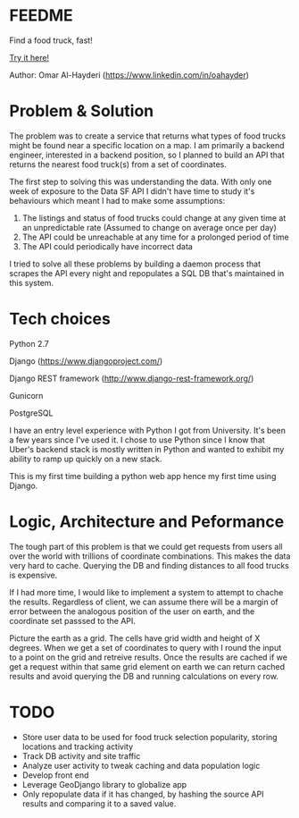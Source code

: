 # FEEDME
Find a food truck, fast!

[Try it here!](https://arcane-beach-1328.herokuapp.com/proximitysearch/nearby/37.794656/-122.424326?count=10&format=json)

Author: Omar Al-Hayderi (https://www.linkedin.com/in/oahayder)

# Problem & Solution
The problem was to create a service that returns what types of food trucks might be found near a specific location on a map. I am primarily a backend engineer, interested in a backend position, so I planned to build an API that returns the nearest food truck(s) from a set of coordinates.

The first step to solving this was understanding the data. With only one week of exposure to the Data SF API I didn't have time to study it's behaviours which meant I had to make some assumptions:

1. The listings and status of food trucks could change at any given time at an unpredictable rate (Assumed to change on average once per day)
2. The API could be unreachable at any time for a prolonged period of time
3. The API could periodically have incorrect data

I tried to solve all these problems by building a daemon process that scrapes the API every night and repopulates a SQL DB that's maintained in this system.

# Tech choices
Python 2.7

Django (https://www.djangoproject.com/)

Django REST framework (http://www.django-rest-framework.org/)

Gunicorn

PostgreSQL

I have an entry level experience with Python I got from University. It's been a few years since I've used it. I chose to use Python since I know that Uber's backend stack is mostly written in Python and wanted to exhibit my ability to ramp up quickly on a new stack.

This is my first time building a python web app hence my first time using Django.

# Logic, Architecture and Peformance
The tough part of this problem is that we could get requests from users all over the world with trillions of coordinate combinations. This makes the data very hard to cache. Querying the DB and finding distances to all food trucks is expensive. 

If I had more time, I would like to implement a system to attempt to chache the results. Regardless of client, we can assume there will be a margin of error between the analogous position of the user on earth, and the coordinate set passsed to the API. 

Picture the earth as a grid. The cells have grid width and height of X degrees. When we get a set of coordinates to query with I round the input to a point on the grid and retreive results. Once the results are cached if we get a request within that same grid element on earth we can return cached results and avoid querying the DB and running calculations on every row.

# TODO
* Store user data to be used for food truck selection popularity, storing locations and tracking activity
* Track DB activity and site traffic
* Analyze user activity to tweak caching and data population logic
* Develop front end
* Leverage GeoDjango library to globalize app
* Only repopulate data if it has changed, by hashing the source API results and comparing it to a saved value.
